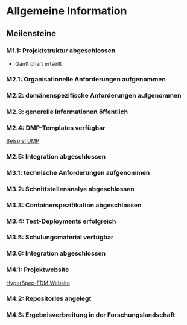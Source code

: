 # Allgemeine Information

## Meilensteine

### M1.1: Projektstruktur abgeschlossen
- Gantt chart ertsellt
### M2.1: Organisationelle Anforderungen aufgenommen
### M2.2: domänenspezifische Anforderungen aufgenommen
### M2.3: generelle Informationen öffentlich
### M2.4: DMP-Templates verfügbar
[Beispiel DMP](https://github.com/HyperSpec-FDM/DMP/tree/main)
### M2.5: Integration abgeschlossen
### M3.1: technische Anforderungen aufgenommen
### M3.2: Schnittstellenanalye abgeschlossen
### M3.3: Containerspezifikation abgeschlossen
### M3.4: Test-Deployments erfolgreich
### M3.5: Schulungsmaterial verfügbar
### M3.6: Integration abgeschlossen
### M4.1: Projektwebsite
[HyperSpec-FDM Website](https://www.fdm.hs-mannheim.de/)
### M4.2: Repositories angelegt
### M4.3: Ergebnisverbreitung in der Forschungslandschaft



